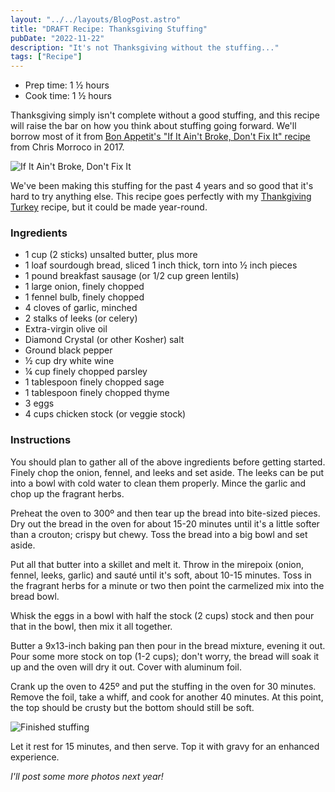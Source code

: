 ```yaml
---
layout: "../../layouts/BlogPost.astro"
title: "DRAFT Recipe: Thanksgiving Stuffing"
pubDate: "2022-11-22"
description: "It's not Thanksgiving without the stuffing..."
tags: ["Recipe"]
---
```


<ul class="recipe-meta">
    <li>Prep time: 1 ½ hours</li>
    <li>Cook time: 1 ½ hours</li>
</ul>

Thanksgiving simply isn't complete without a good stuffing, and this recipe will raise the bar on how you think about stuffing going forward. We'll borrow most of it from [Bon Appetit's "If It Ain't Broke, Don't Fix It" recipe](https://www.bonappetit.com/recipe/if-it-aint-broke-dont-fix-it-stuffing) from Chris Morroco in 2017.

![If It Ain't Broke, Don't Fix It](/images/blog/2022-11-26-thanksgiving-stuffing/stuffing-0.png)

We've been making this stuffing for the past 4 years and so good that it's hard to try anything else. This recipe goes perfectly with my [Thankgiving Turkey](/blog/2020-11-25-thanksgiving-turkey) recipe, but it could be made year-round.

### Ingredients

* 1 cup (2 sticks) unsalted butter, plus more
* 1 loaf sourdough bread, sliced 1 inch thick, torn into ½ inch pieces
* 1 pound breakfast sausage (or 1/2 cup green lentils)
* 1 large onion, finely chopped
* 1 fennel bulb, finely chopped
* 4 cloves of garlic, minched
* 2 stalks of leeks (or celery)
* Extra-virgin olive oil
* Diamond Crystal (or other Kosher) salt
* Ground black pepper
* ½ cup dry white wine
* ¼ cup finely chopped parsley
* 1 tablespoon finely chopped sage
* 1 tablespoon finely chopped thyme
* 3 eggs
* 4 cups chicken stock (or veggie stock)

### Instructions

You should plan to gather all of the above ingredients before getting started. Finely chop the onion, fennel, and leeks and set aside. The leeks can be put into a bowl with cold water to clean them properly. Mince the garlic and chop up the fragrant herbs.

Preheat the oven to 300º and then tear up the bread into bite-sized pieces. Dry out the bread in the oven for about 15-20 minutes until it's a little softer than a crouton; crispy but chewy. Toss the bread into a big bowl and set aside.

Put all that butter into a skillet and melt it. Throw in the mirepoix (onion, fennel, leeks, garlic) and sauté until it's soft, about 10-15 minutes. Toss in the fragrant herbs for a minute or two then point the carmelized mix into the bread bowl.

Whisk the eggs in a bowl with half the stock (2 cups) stock and then pour that in the bowl, then mix it all together.

Butter a 9x13-inch baking pan then pour in the bread mixture, evening it out. Pour some more stock on top (1-2 cups); don't worry, the bread will soak it up and the oven will dry it out. Cover with aluminum foil.

Crank up the oven to 425º and put the stuffing in the oven for 30 minutes. Remove the foil, take a whiff, and cook for another 40 minutes. At this point, the top should be crusty but the bottom should still be soft.

![Finished stuffing](/images/blog/2022-11-26-thanksgiving-stuffing/stuffing-1.jpg)

Let it rest for 15 minutes, and then serve. Top it with gravy for an enhanced experience.

<em>I'll post some more photos next year!</em>